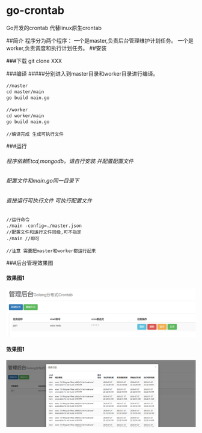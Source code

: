 # go-crontab
Go开发的crontab 代替linux原生crontab

##简介
程序分为两个程序：
一个是master,负责后台管理维护计划任务。
一个是worker,负责调度和执行计划任务。
##安装

###下载
git clone XXX

###编译
#####分别进入到master目录和worker目录进行编译。
```cassandraql
//master
cd master/main
go build main.go

//worker
cd worker/main
go build main.go

//编译完成 生成可执行文件
```
###运行
###### 程序依赖Etcd,mongodb。请自行安装.并配置配置文件
###### 配置文件和main.go同一目录下
###### 直接运行可执行文件  可执行配置文件


```cassandraql
//运行命令
./main -config=./master.json
//配置文件和运行文件同级,可不指定
./main //即可

//注意 需要把master和worker都运行起来
```

###后台管理效果图
#### 效果图1
![效果图](./images/img/1.png)
#### 效果图1
![效果图](./images/img/2.png)
